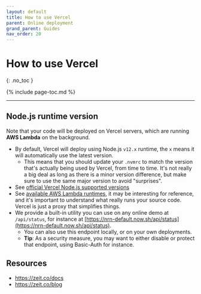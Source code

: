 ```yaml
---
layout: default
title: How to use Vercel
parent: Online deployment
grand_parent: Guides
nav_order: 20
---
```


# How to use Vercel
{: .no_toc }

{% include page-toc.md %}

---

## Node.js runtime version

Note that your code will be deployed on Vercel servers, which are running **AWS Lambda** on the background.

- By default, Vercel will deploy using Node.js `v12.x` runtime, the `x` means it will automatically use the latest version.
    - This means that you should update your `.nvmrc` to match the version that's actually being used by Vercel, from time to time. It's not really a big deal as long as there is a minor version difference, but make sure to use the same major version to avoid "surprises".
- See [official Vercel Node.js supported versions](https://zeit.co/docs/runtimes#official-runtimes/node-js/node-js-version)
- See [available AWS Lambda runtimes](https://docs.aws.amazon.com/lambda/latest/dg/lambda-runtimes.html), it may be interesting for reference, and it's important to understand what really runs your source code. Vercel is just a proxy that simplifies things.
- We provide a built-in utility you can use on any online demo at `/api/status`, for instance at [https://nrn-default.now.sh/api/status](https://nrn-default.now.sh/api/status).
    - You can also use this endpoint locally, or on your own deployments.
    - **Tip**: As a security measure, you may want to either disable or protect that endpoint, using Basic-Auth for instance.


## Resources

- https://zeit.co/docs
- https://zeit.co/blog
